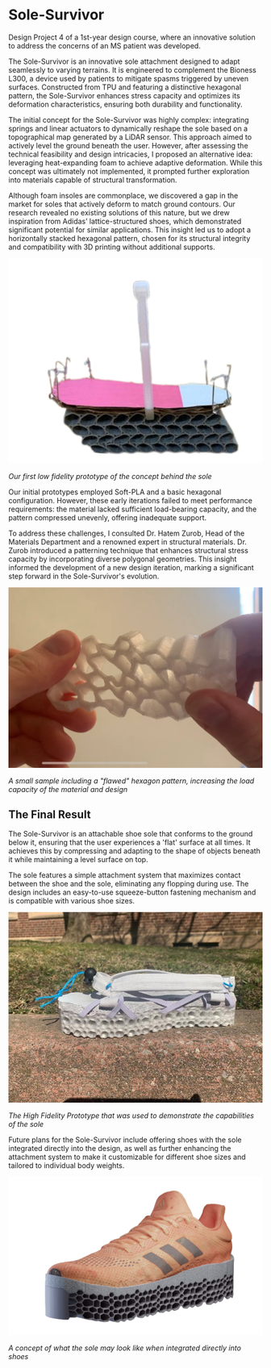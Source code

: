 # Sole-Survivor
Design Project 4 of a 1st-year design course, where an innovative solution to address the concerns of an MS patient was developed.

The Sole-Survivor is an innovative sole attachment designed to adapt seamlessly to varying terrains. It is engineered to complement the Bioness L300, a device used by patients to mitigate spasms triggered by uneven surfaces. Constructed from TPU and featuring a distinctive hexagonal pattern, the Sole-Survivor enhances stress capacity and optimizes its deformation characteristics, ensuring both durability and functionality.

The initial concept for the Sole-Survivor was highly complex: integrating springs and linear actuators to dynamically reshape the sole based on a topographical map generated by a LiDAR sensor. This approach aimed to actively level the ground beneath the user. However, after assessing the technical feasibility and design intricacies, I proposed an alternative idea: leveraging heat-expanding foam to achieve adaptive deformation. While this concept was ultimately not implemented, it prompted further exploration into materials capable of structural transformation.

Although foam insoles are commonplace, we discovered a gap in the market for soles that actively deform to match ground contours. Our research revealed no existing solutions of this nature, but we drew inspiration from Adidas’ lattice-structured shoes, which demonstrated significant potential for similar applications. This insight led us to adopt a horizontally stacked hexagonal pattern, chosen for its structural integrity and compatibility with 3D printing without additional supports.

![Mini Prototype](Assets/sole_grey_mini.png)

*Our first low fidelity prototype of the concept behind the sole*

Our initial prototypes employed Soft-PLA and a basic hexagonal configuration. However, these early iterations failed to meet performance requirements: the material lacked sufficient load-bearing capacity, and the pattern compressed unevenly, offering inadequate support.

To address these challenges, I consulted Dr. Hatem Zurob, Head of the Materials Department and a renowned expert in structural materials. Dr. Zurob introduced a patterning technique that enhances structural stress capacity by incorporating diverse polygonal geometries. This insight informed the development of a new design iteration, marking a significant step forward in the Sole-Survivor's evolution.

![Test of induced-flaw hexagon deformation strength](Assets/sole_sample_bend.jpg)

*A small sample including a "flawed" hexagon pattern, increasing the load capacity of the material and design*

## The Final Result

The Sole-Survivor is an attachable shoe sole that conforms to the ground below it, ensuring that the user experiences a 'flat' surface at all times. It achieves this by compressing and adapting to the shape of objects beneath it while maintaining a level surface on top.

The sole features a simple attachment system that maximizes contact between the shoe and the sole, eliminating any flopping during use. The design includes an easy-to-use squeeze-button fastening mechanism and is compatible with various shoe sizes.

![High Fidelity Prototype](Assets/sole_final.jpg)

*The High Fidelity Prototype that was used to demonstrate the capabilities of the sole*

Future plans for the Sole-Survivor include offering shoes with the sole integrated directly into the design, as well as further enhancing the attachment system to make it customizable for different shoe sizes and tailored to individual body weights.

![Future Design](Assets/sole_future.png)

*A concept of what the sole may look like when integrated directly into shoes*
